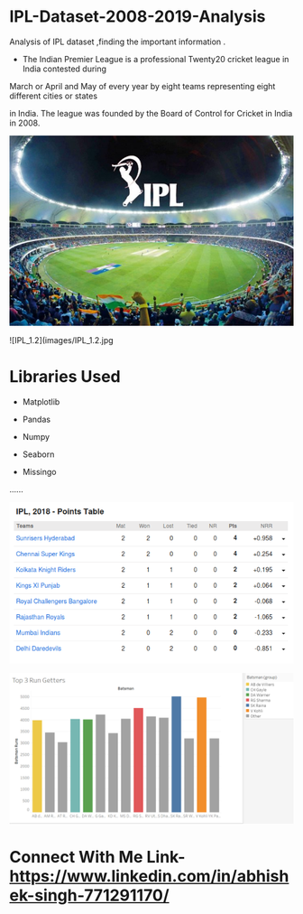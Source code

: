 # IPL-Dataset-2008-2019-Analysis

Analysis of IPL dataset ,finding the important information .

+ The Indian Premier League is a professional Twenty20 cricket league in India contested during

March or April and May of every year by eight teams representing eight different cities or states 

in India. The league was founded by the Board of Control for Cricket in India in 2008.


![image_0](images/image_0.jpg)


![IPL_1.2](images/IPL_1.2.jpg


# Libraries Used

+ Matplotlib

+ Pandas 

+ Numpy

+ Seaborn

+ Missingo

......

![IPL_1.5](images/IPL_1.5.png)


![IPL_1](images/IPL_1.png)


# Connect With Me Link- https://www.linkedin.com/in/abhishek-singh-771291170/
